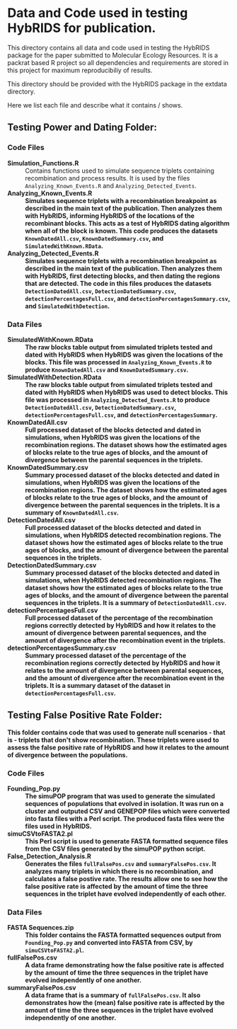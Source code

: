 # Data and Code used in testing HybRIDS for publication.

This directory contains all data and code used in testing the HybRIDS package for the paper submitted to
Molecular Ecology Resources. It is a packrat based R project so all dependencies and requirements are stored in this project for maximum reproducibiliy of results.

This directory should be provided with the HybRIDS package in the extdata directory.

Here we list each file and describe what it contains / shows.

## Testing Power and Dating Folder:

### Code Files
<dl>
<dt><strong>Simulation_Functions.R</strong></dt>
<dd>Contains functions used to simulate sequence triplets containing recombination and process results. It is used by the files <code>Analyzing_Known_Events.R</code> and <code>Analyzing_Detected_Events</code>.</dd>
<dt><strong>Analyzing_Known_Events.R<strong></dt>
<dd>Simulates sequence triplets with a recombination breakpoint as described in the main text of the publication.
Then analyzes them with HybRIDS, informing HybRIDS of the locations of the recombinant blocks. This acts as a test of HybRIDS dating algorithm when all of the block is known. This code produces the datasets <code>KnownDatedAll.csv</code>, <code>KnownDatedSummary.csv</code>, and <code>SimulatedWithKnown.RData</code>.</dd>
  
<dt><strong>Analyzing_Detected_Events.R</strong></dt>
<dd>Simulates sequence triplets with a recombination breakpoint as described in the main text of the publication.
Then analyzes them with HybRIDS, first detecting blocks, and then dating the regions that are detected.
The code in this files produces the datasets <code>DetectionDatedAll.csv</code>, <code>DetectionDatedSummary.csv</code>, <code>detectionPercentagesFull.csv</code>, and <code>detectionPercentagesSummary.csv</code>, 
and <code>SimulatedWithDetection</code>.</dd>
</dl>
  
### Data Files
<dl>
<dt><strong>SimulatedWithKnown.RData<strong></dt>
<dd>The raw blocks table output from simulated triplets tested and dated with HybRIDS when HybRIDS was given the locations of the blocks. This file was processed in <code>Analyzing_Known_Events.R</code> to produce <code>KnownDatedAll.csv</code> and
<code>KnownDatedSummary.csv</code>.</dd>

<dt><strong>SimulatedWithDetection.RData<strong></dt>
<dd>The raw blocks table output from simulated triplets tested and dated with HybRIDS when HybRIDS was used to detect
blocks. This file was processed in <code>Analyzing_Detected_Events.R</code> to produce <code>DetectionDatedAll.csv</code>,
<code>DetectionDatedSummary.csv</code>, <code>detectionPercentagesFull.csv</code>, and <code>detectionPercentagesSummary</code>.</dd>
  
<dt><strong>KnownDatedAll.csv<strong></dt>
<dd>Full processed dataset of the blocks detected and dated in simulations, when HybRIDS was given the locations of 
the recombination regions. The dataset shows how the estimated ages of blocks relate to the true ages of blocks,
and the amount of divergence between the parental sequences in the triplets.</dd>
  
<dt><strong>KnownDatedSummary.csv<strong></dt>
<dd>Summary processed dataset of the blocks detected and dated in simulations, when HybRIDS was given the locations of 
the recombination regions. The dataset shows how the estimated ages of blocks relate to the true ages of blocks,
and the amount of divergence between the parental sequences in the triplets. It is a summary of <code>KnownDatedAll.csv</code>.</dd>
  
<dt><strong>DetectionDatedAll.csv<strong></dt>
<dd>Full processed dataset of the blocks detected and dated in simulations, when HybRIDS detected recombination regions.
The dataset shows how the estimated ages of blocks relate to the true ages of blocks, and the amount of divergence
between the parental sequences in the triplets.</dd>
  
<dt><strong>DetectionDatedSummary.csv<strong></dt>
<dd>Summary processed dataset of the blocks detected and dated in simulations, when HybRIDS detected recombination
regions.
The dataset shows how the estimated ages of blocks relate to the true ages of blocks, and the amount of divergence
between the parental sequences in the triplets. It is a summary of <code>DetectionDatedAll.csv</code>.</dd>
   
<dt><strong>detectionPercentagesFull.csv<strong></dt>
<dd>Full processed dataset of the percentage of the recombination regions correctly detected by HybRIDS and how it relates to the amount of divergence between parental sequences, and the amount of divergence after the recombination
event in the triplets.</dd>
  
<dt><strong>detectionPercentagesSummary.csv<strong></dt>
<dd>Summary processed dataset of the percentage of the recombination regions correctly detected by HybRIDS and how it
relates to the amount of divergence between parental sequences, and the amount of divergence after the recombination
event in the triplets. It is a summary dataset of the dataset in <code>detectionPercentagesFull.csv</code>.</dd>
</dl>
  
## Testing False Positive Rate Folder:

This folder contains code that was used to generate null scenarios - that is - triplets that don't show recombination.
These triplets were used to assess the false positive rate of HybRIDS and how it relates to the amount of divergence between the populations.

### Code Files
<dl>
<dt><strong>Founding_Pop.py<strong></dt>
<dd>The simuPOP program that was used to generate the simulated sequences of populations that evolved in isolation.
It was run on a cluster and outputed CSV and GENEPOP files which were converted into fasta files with a Perl script.
The produced fasta files were the files used in HybRIDS.</dd>

<dt><strong>simuCSVtoFASTA2.pl<strong></dt>
<dd>This Perl script is used to generate FASTA formatted sequence files from the CSV files generated by the simuPOP
python script.</dd>
  
<dt><strong>False_Detection_Analysis.R<strong></dt>
<dd>Generates the files <code>fullFalsePos.csv</code> and <code>summaryFalsePos.csv</code>. It analyzes many triplets in which there is no
recombination, and calculates a false postive rate. The results allow one to see how the false positive rate is
affected by the amount of time the three sequences in the triplet have evolved independently of each other.</dd>
</dl>
    
### Data Files
<dl>
<dt><strong>FASTA Sequences.zip<strong></dt>
<dd>This folder contains the FASTA formatted sequences output from <code>Founding_Pop.py</code> and converted into FASTA from 
CSV, by <code>simuCSVtoFASTA2.pl</code>.</dd>
  
<dt><strong>fullFalsePos.csv<strong></dt>
<dd>A data frame demonstrating how the false positive rate is affected by the amount of time the three sequences in the
triplet have evolved independently of one another.</dd>
  
<dt><strong>summaryFalsePos.csv<strong></dt>
<dd>A data frame that is a summary of <code>fullFalsePos.csv</code>. It also demonstrates how the (mean) false positive rate is
affected by the amount of time the three sequences in the triplet have evolved independently of one another.</dd>
</dl>
  

  



